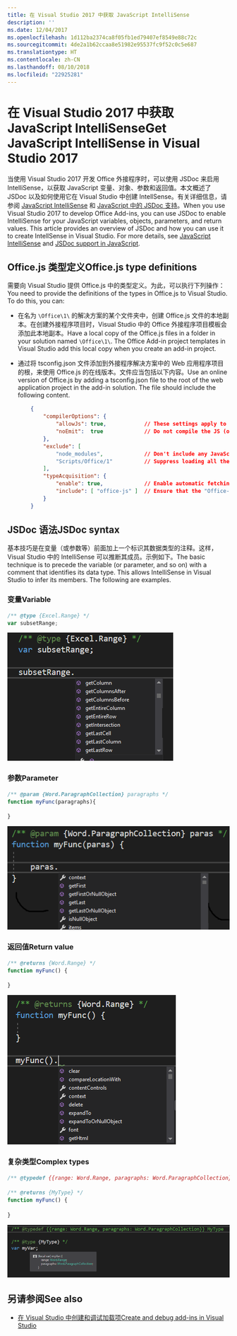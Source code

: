 ```yaml
---
title: 在 Visual Studio 2017 中获取 JavaScript IntelliSense
description: ''
ms.date: 12/04/2017
ms.openlocfilehash: 1d112ba2374ca8f05fb1ed79407ef8549e88c72c
ms.sourcegitcommit: 4de2a1b62ccaa8e51982e95537fc9f52c0c5e687
ms.translationtype: HT
ms.contentlocale: zh-CN
ms.lasthandoff: 08/10/2018
ms.locfileid: "22925281"
---
```

# <a name="get-javascript-intellisense-in-visual-studio-2017"></a><span data-ttu-id="7d6bb-102">在 Visual Studio 2017 中获取 JavaScript IntelliSense</span><span class="sxs-lookup"><span data-stu-id="7d6bb-102">Get JavaScript IntelliSense in Visual Studio 2017</span></span> 

<span data-ttu-id="7d6bb-p101">当使用 Visual Studio 2017 开发 Office 外接程序时，可以使用 JSDoc 来启用 IntelliSense，以获取 JavaScript 变量、对象、参数和返回值。本文概述了 JSDoc 以及如何使用它在 Visual Studio 中创建 IntellSense。有关详细信息，请参阅 [JavaScript IntelliSense](https://docs.microsoft.com/visualstudio/ide/javascript-intellisense) 和 [JavaScript 中的 JSDoc 支持](https://github.com/Microsoft/TypeScript/wiki/JsDoc-support-in-JavaScript)。</span><span class="sxs-lookup"><span data-stu-id="7d6bb-p101">When you use Visual Studio 2017 to develop Office Add-ins, you can use JSDoc to enable IntelliSense for your JavaScript variables, objects, parameters, and return values. This article provides an overview of JSDoc and how you can use it to create IntellSense in Visual Studio. For more details, see [JavaScript IntelliSense](https://docs.microsoft.com/visualstudio/ide/javascript-intellisense) and [JSDoc support in JavaScript](https://github.com/Microsoft/TypeScript/wiki/JsDoc-support-in-JavaScript).</span></span> 

## <a name="officejs-type-definitions"></a><span data-ttu-id="7d6bb-106">Office.js 类型定义</span><span class="sxs-lookup"><span data-stu-id="7d6bb-106">Office.js type definitions</span></span>

<span data-ttu-id="7d6bb-p102">需要向 Visual Studio 提供 Office.js 中的类型定义。为此，可以执行下列操作：</span><span class="sxs-lookup"><span data-stu-id="7d6bb-p102">You need to provide the definitions of the types in Office.js to Visual Studio. To do this, you can:</span></span>

- <span data-ttu-id="7d6bb-p103">在名为 `\Office\1\` 的解决方案的某个文件夹中，创建 Office.js 文件的本地副本。在创建外接程序项目时，Visual Studio 中的 Office 外接程序项目模板会添加此本地副本。</span><span class="sxs-lookup"><span data-stu-id="7d6bb-p103">Have a local copy of the Office.js files in a folder in your solution named `\Office\1\`. The Office Add-in project templates in Visual Studio add this local copy when you create an add-in project.</span></span> 
- <span data-ttu-id="7d6bb-p104">通过将 tsconfig.json 文件添加到外接程序解决方案中的 Web 应用程序项目的根，来使用 Office.js 的在线版本。文件应当包括以下内容。</span><span class="sxs-lookup"><span data-stu-id="7d6bb-p104">Use an online version of Office.js by adding a tsconfig.json file to the root of the web application project in the add-in solution. The file should include the following content.</span></span>

    ```json
        {        
            "compilerOptions": {
                "allowJs": true,            // These settings apply to JavaScript files also.
                "noEmit":  true             // Do not compile the JS (or TS) files in this project.
            },
            "exclude": [
                "node_modules",             // Don't include any JavaScript found under "node_modules".
                "Scripts/Office/1"          // Suppress loading all the JavaScript files from the Office NuGet package.
            ],
            "typeAcquisition": {
                "enable": true,             // Enable automatic fetching of type definitions for detected JavaScript libraries.
                "include": [ "office-js" ]  // Ensure that the "Office-js" type definition is fetched.
            }
        }
    ```

## <a name="jsdoc-syntax"></a><span data-ttu-id="7d6bb-113">JSDoc 语法</span><span class="sxs-lookup"><span data-stu-id="7d6bb-113">JSDoc syntax</span></span>

<span data-ttu-id="7d6bb-p105">基本技巧是在变量（或参数等）前面加上一个标识其数据类型的注释。这样，Visual Studio 中的 IntelliSense 可以推断其成员。示例如下。</span><span class="sxs-lookup"><span data-stu-id="7d6bb-p105">The basic technique is to precede the variable (or parameter, and so on) with a comment that identifies its data type. This allows IntelliSense in Visual Studio to infer its members. The following are examples.</span></span>

### <a name="variable"></a><span data-ttu-id="7d6bb-117">变量</span><span class="sxs-lookup"><span data-stu-id="7d6bb-117">Variable</span></span>

```js
/** @type {Excel.Range} */
var subsetRange;
```
![变量的 Intellisense](../images/intellisense-vs17-var.png)

### <a name="parameter"></a><span data-ttu-id="7d6bb-119">参数</span><span class="sxs-lookup"><span data-stu-id="7d6bb-119">Parameter</span></span>

```js
/** @param {Word.ParagraphCollection} paragraphs */
function myFunc(paragraphs){

}
```
![参数的 Intellisense](../images/intellisense-vs17-param.png)

### <a name="return-value"></a><span data-ttu-id="7d6bb-121">返回值</span><span class="sxs-lookup"><span data-stu-id="7d6bb-121">Return value</span></span>

```js
/** @returns {Word.Range} */
function myFunc() {

}
```
![返回值的 Intellisense](../images/intellisense-vs17-return.png)

### <a name="complex-types"></a><span data-ttu-id="7d6bb-123">复杂类型</span><span class="sxs-lookup"><span data-stu-id="7d6bb-123">Complex types</span></span>

```js
/** @typedef {{range: Word.Range, paragraphs: Word.ParagraphCollection}} MyType

/** @returns {MyType} */
function myFunc() {

}
```
![对复杂类型使用 Intellisense](../images/intellisense-vs17-complex-type.png)

## <a name="see-also"></a><span data-ttu-id="7d6bb-125">另请参阅</span><span class="sxs-lookup"><span data-stu-id="7d6bb-125">See also</span></span>

- [<span data-ttu-id="7d6bb-126">在 Visual Studio 中创建和调试加载项</span><span class="sxs-lookup"><span data-stu-id="7d6bb-126">Create and debug add-ins in Visual Studio</span></span>](create-and-debug-office-add-ins-in-visual-studio.md)

